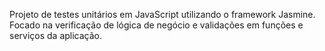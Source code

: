 Projeto de testes unitários em JavaScript utilizando o framework Jasmine. Focado na verificação de lógica de negócio e validações em funções e serviços da aplicação.
